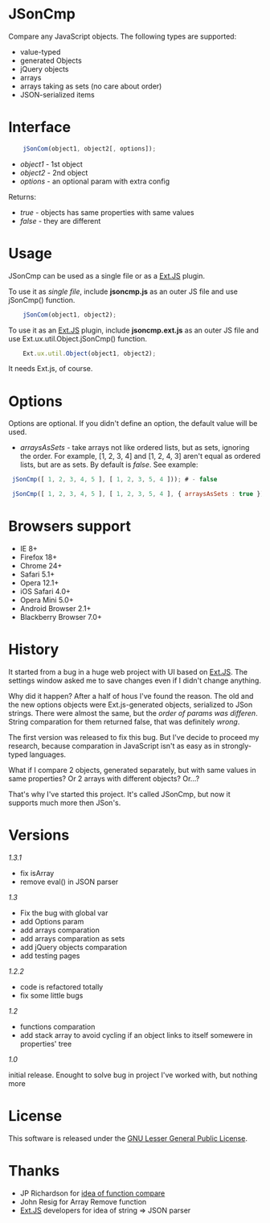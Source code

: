 JSonCmp
=======

Compare any JavaScript objects. The following types are supported:

- value-typed
- generated Objects
- jQuery objects
- arrays
- arrays taking as sets (no care about order)
- JSON-serialized items

Interface
====

```javascript
	jSonCom(object1, object2[, options]);
```

- *object1* - 1st object
- *object2* - 2nd object
- *options* - an optional param with extra config

Returns:
- *true* - objects has same properties with same values
- *false* - they are different

Usage
====

JSonCmp can be used as a single file or as a [Ext.JS](http://www.sencha.com/products/extjs) plugin.

To use it as *single file*, include **jsoncmp.js** as an outer JS file and use jSonCmp() function.

```javascript
	jSonCom(object1, object2);
```

To use it as an [Ext.JS](http://www.sencha.com/products/extjs) plugin, include **jsoncmp.ext.js** as an outer JS file and use  Ext.ux.util.Object.jSonCmp() function.

```javascript
	Ext.ux.util.Object(object1, object2);
```

It needs Ext.js, of course.

Options
====
Options are optional. If you didn't define an option, the default value will be used.

+ *arraysAsSets* - take arrays not like ordered lists, but as sets, ignoring the order. For example, [1, 2, 3, 4] and [1, 2, 4, 3] aren't equal as ordered lists, but are as sets. By default is *false*.
  See example:

```javascript
 jSonCmp([ 1, 2, 3, 4, 5 ], [ 1, 2, 3, 5, 4 ])); # - false

 jSonCmp([ 1, 2, 3, 4, 5 ], [ 1, 2, 3, 5, 4 ], { arraysAsSets : true })); # - true
```

Browsers support
===

+ IE 8+
+ Firefox 18+
+ Chrome 24+
+ Safari 5.1+
+ Opera 12.1+
+ iOS Safari 4.0+
+ Opera Mini 5.0+
+ Android Browser 2.1+
+ Blackberry Browser 7.0+

History
====
It started from a bug in a huge web project with UI based on [Ext.JS](http://www.sencha.com/products/extjs). The settings window asked me to save changes even if I didn't change anything.

Why did it happen? After a half of hous I've found the reason. The old and the new options objects were Ext.js-generated objects, serialized to JSon strings. There were almost the same, but the *order of params was differen*. String comparation for them returned false, that was definitely *wrong*.

The first version was released to fix this bug. But I've decide to proceed my research, because comparation in JavaScript isn't as easy as in strongly-typed languages.

What if I compare 2 objects, generated separately, but with same values in same properties? Or 2 arrays with different objects? Or...?

That's why I've started this project. It's called JSonCmp, but now it supports much more then JSon's.

Versions
====

*1.3.1*

+ fix isArray
+ remove eval() in JSON parser

*1.3*

+ Fix the bug with global var
+ add Options param
+ add arrays comparation
+ add arrays comparation as sets
+ add jQuery objects comparation
+ add testing pages

*1.2.2*

+ code is refactored totally
+ fix some little bugs

*1.2*

+ functions comparation
+ add stack array to avoid cycling if an object links to itself somewere in properties' tree

*1.0*

initial release. Enought to solve bug in project I've worked with, but nothing more


License
====

This software is released under the [GNU Lesser General Public License](http://www.gnu.org/copyleft/lesser.html).

Thanks
====

- JP Richardson for [idea of function compare](http://procbits.com/2012/01/19/comparing-two-javascript-objects/)
- John Resig for Array Remove function
- [Ext.JS](http://www.sencha.com/products/extjs) developers for idea of string => JSON parser
